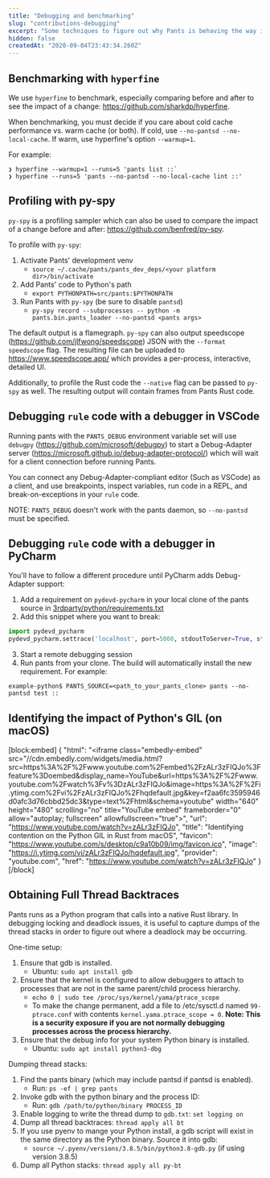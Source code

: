 ```yaml
---
title: "Debugging and benchmarking"
slug: "contributions-debugging"
excerpt: "Some techniques to figure out why Pants is behaving the way it is."
hidden: false
createdAt: "2020-09-04T23:43:34.260Z"
---
```


## Benchmarking with `hyperfine`

We use `hyperfine` to benchmark, especially comparing before and after to see the impact of a change: <https://github.com/sharkdp/hyperfine>.

When benchmarking, you must decide if you care about cold cache performance vs. warm cache (or both). If cold, use `--no-pantsd --no-local-cache`. If warm, use hyperfine's option `--warmup=1`.

For example:

```
❯ hyperfine --warmup=1 --runs=5 'pants list ::`
❯ hyperfine --runs=5 'pants --no-pantsd --no-local-cache lint ::'
```

## Profiling with py-spy

`py-spy` is a profiling sampler which can also be used to compare the impact of a change before and after: <https://github.com/benfred/py-spy>.

To profile with `py-spy`:

1. Activate Pants' development venv
   - `source ~/.cache/pants/pants_dev_deps/<your platform dir>/bin/activate`
2. Add Pants' code to Python's path
   - `export PYTHONPATH=src/pants:$PYTHONPATH`
3. Run Pants with `py-spy` (be sure to disable `pantsd`)
   - `py-spy record --subprocesses -- python -m pants.bin.pants_loader --no-pantsd <pants args>`

The default output is a flamegraph. `py-spy` can also output speedscope (<https://github.com/jlfwong/speedscope>) JSON with the `--format speedscope` flag. The resulting file can be uploaded to <https://www.speedscope.app/> which provides a per-process, interactive, detailed UI.

Additionally, to profile the Rust code the `--native` flag can be passed to `py-spy` as well. The resulting output will contain frames from Pants Rust code.

## Debugging `rule` code with a debugger in VSCode

Running pants with the `PANTS_DEBUG` environment variable set will use `debugpy` (<https://github.com/microsoft/debugpy>)
to start a Debug-Adapter server (<https://microsoft.github.io/debug-adapter-protocol/>) which will
wait for a client connection before running Pants.

You can connect any Debug-Adapter-compliant editor (Such as VSCode) as a client, and use breakpoints,
inspect variables, run code in a REPL, and break-on-exceptions in your `rule` code.

NOTE: `PANTS_DEBUG` doesn't work with the pants daemon, so `--no-pantsd` must be specified.

## Debugging `rule` code with a debugger in PyCharm

You'll have to follow a different procedure until PyCharm adds Debug-Adapter support:

1. Add a requirement on `pydevd-pycharm` in your local clone of the pants source in [3rdparty/python/requirements.txt](https://github.com/pantsbuild/pants/blob/main/3rdparty/python/requirements.txt)
2. Add this snippet where you want to break:

```python
import pydevd_pycharm
pydevd_pycharm.settrace('localhost', port=5000, stdoutToServer=True, stderrToServer=True)
```

3. Start a remote debugging session
4. Run pants from your clone. The build will automatically install the new requirement. For example:

```
example-python$ PANTS_SOURCE=<path_to_your_pants_clone> pants --no-pantsd test ::
```

## Identifying the impact of Python's GIL (on macOS)

[block:embed]
{
"html": "<iframe class=\"embedly-embed\" src=\"//cdn.embedly.com/widgets/media.html?src=https%3A%2F%2Fwww.youtube.com%2Fembed%2FzALr3zFIQJo%3Ffeature%3Doembed&display_name=YouTube&url=https%3A%2F%2Fwww.youtube.com%2Fwatch%3Fv%3DzALr3zFIQJo&image=https%3A%2F%2Fi.ytimg.com%2Fvi%2FzALr3zFIQJo%2Fhqdefault.jpg&key=f2aa6fc3595946d0afc3d76cbbd25dc3&type=text%2Fhtml&schema=youtube\" width=\"640\" height=\"480\" scrolling=\"no\" title=\"YouTube embed\" frameborder=\"0\" allow=\"autoplay; fullscreen\" allowfullscreen=\"true\"></iframe>",
"url": "https://www.youtube.com/watch?v=zALr3zFIQJo",
"title": "Identifying contention on the Python GIL in Rust from macOS",
"favicon": "https://www.youtube.com/s/desktop/c9a10b09/img/favicon.ico",
"image": "https://i.ytimg.com/vi/zALr3zFIQJo/hqdefault.jpg",
"provider": "youtube.com",
"href": "https://www.youtube.com/watch?v=zALr3zFIQJo"
}
[/block]

## Obtaining Full Thread Backtraces

Pants runs as a Python program that calls into a native Rust library. In debugging locking and deadlock issues, it is useful to capture dumps of the thread stacks in order to figure out where a deadlock may be occurring.

One-time setup:

1. Ensure that gdb is installed.
   - Ubuntu: `sudo apt install gdb`
2. Ensure that the kernel is configured to allow debuggers to attach to processes that are not in the same parent/child process hierarchy.
   - `echo 0 | sudo tee /proc/sys/kernel/yama/ptrace_scope`
   - To make the change permanent, add a file to /etc/sysctl.d named `99-ptrace.conf` with contents `kernel.yama.ptrace_scope = 0`. **Note: This is a security exposure if you are not normally debugging processes across the process hierarchy.**
3. Ensure that the debug info for your system Python binary is installed.
   - Ubuntu: `sudo apt install python3-dbg`

Dumping thread stacks:

1. Find the pants binary (which may include pantsd if pantsd is enabled).
   - Run: `ps -ef | grep pants`
2. Invoke gdb with the python binary and the process ID:
   - Run: `gdb /path/to/python/binary PROCESS_ID`
3. Enable logging to write the thread dump to `gdb.txt`: `set logging on`
4. Dump all thread backtraces: `thread apply all bt`
5. If you use pyenv to mange your Python install, a gdb script will exist in the same directory as the Python binary. Source it into gdb:
   - `source ~/.pyenv/versions/3.8.5/bin/python3.8-gdb.py` (if using version 3.8.5)
6. Dump all Python stacks: `thread apply all py-bt`

